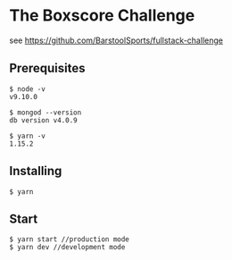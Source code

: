 # The Boxscore Challenge

see https://github.com/BarstoolSports/fullstack-challenge

## Prerequisites

```
$ node -v
v9.10.0

$ mongod --version
db version v4.0.9

$ yarn -v
1.15.2
```

## Installing

```
$ yarn
```

## Start

```
$ yarn start //production mode
$ yarn dev //development mode
```
